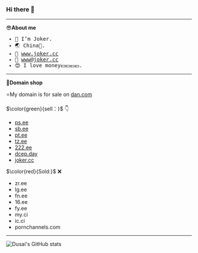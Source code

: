 ### Hi there 👋
******
😎**About me**

<samp>

- 🤡 I’m Joker.
- 🌏 China🐰.
- 🔗 www.joker.cc
- 📧 www@joker.cc
- 😍 I love money💵💴💶💷.

</samp>

******

🛒**Domain shop**

⭐My domain is for sale on [dan.com](https://dan.com/domain-seller/joker)

$\color{green}{sell：}$ 👇
- [ps.ee](https://dan.com/buy-domain/ps.ee)
- [sb.ee](https://dan.com/buy-domain/sb.ee)
- [pt.ee](https://dan.com/buy-domain/pt.ee)
- [tz.ee](https://dan.com/buy-domain/tz.ee)
- [222.ee](https://dan.com/buy-domain/222.ee)
- [dcep.day](https://dan.com/buy-domain/dcep.day)
- [joker.cc](https://dan.com/buy-domain/joker.cc)

$\color{red}{Sold:}$ ❌
- zr.ee
- lg.ee
- fn.ee
- 16.ee
- fy.ee
- my.ci
- ic.ci
- pornchannels.com
******

![Dusai's GitHub stats](https://github-readme-stats.vercel.app/api?username=zhufacai&show_icons=true&theme=radical)
